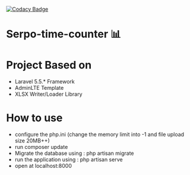 [![Codacy Badge](https://api.codacy.com/project/badge/Grade/bc12cfdd7c184834924d522374317ed1)](https://www.codacy.com/app/ckmd/Serpo-time-counter?utm_source=github.com&amp;utm_medium=referral&amp;utm_content=ckmd/Serpo-time-counter&amp;utm_campaign=Badge_Grade)

# Serpo-time-counter :bar_chart:
# Project Based on
- Laravel 5.5.* Framework
- AdminLTE Template
- XLSX Writer/Loader Library
# How to use
- configure the php.ini (change the memory limit into -1 and file upload size 20MB++)
- run composer update
- Migrate the database using : php artisan migrate
- run the application using : php artisan serve
- open at localhost:8000
